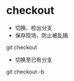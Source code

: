 # checkout

- 切换、检出分支
- 保存现场，防止被乱搞





git checkout <name>

- 切换至已有分支

git checkout -b <name> <SHA1>

